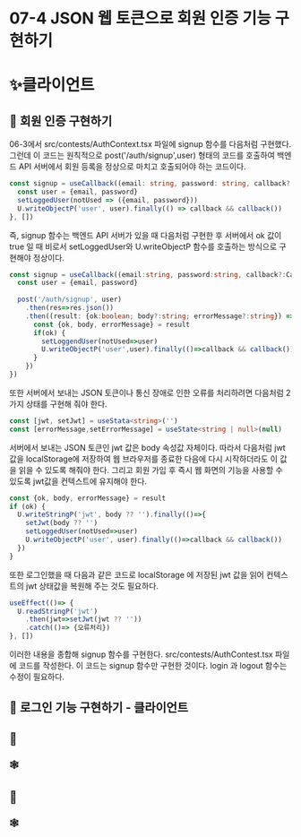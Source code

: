 # 07-4 JSON 웹 토큰으로 회원 인증 기능 구현하기 
# ✨클라이언트

## 🎈 회원 인증 구현하기
06-3에서 src/contests/AuthContext.tsx 파일에 signup 함수를 다음처럼 구현했다. 그런데 이 코드는 원칙적으로 post('/auth/signup',user)
형태의 코드를 호출하여 백엔드 API 서버에서 회원 등록을 정상으로 마치고 호출되어야 하는 코드이다.
```typescript
const signup = useCallback((email: string, password: string, callback?: Callback) => {
  const user = {email, password}
  setLoggedUser(notUsed => ({email, password}))
  U.writeObjectP('user', user).finally(() => callback && callback())
}, [])
```
즉, signup 함수는 백엔드 API 서버가 있을 때 다음처럼 구현한 후 서버에서 ok 값이 true 일 때 비로서 setLoggedUser와 U.writeObjectP 함수를
호출하는 방식으로 구현해야 정상이다.

```typescript
const signup = useCallback((email:string, password:string, callback?:Callback) => {
  const user = {email, password}
  
  post('/auth/signup', user)
    .then(res=>res.json())
    .then((result: {ok:boolean; body?:string; errorMessage?:string}) => {
      const {ok, body, errorMessage} = result
      if(ok) {
        setLoggendUser(notUsed=>user)
        U.writeObjectP('user',user).finally(()=>callback && callback()) 
      }
    })
})
```
또한 서버에서 보내는 JSON 토큰이나 통신 장애로 인한 오류를 처리하려면 다음처럼 2가지 상태를 구현해 줘야 한다.
```typescript
const [jwt, setJwt] = useStata<string>('')
const [errorMessage,setErrorMessage] = useState<string | null>(null)
```
서버에서 보내는 JSON 토큰인 jwt 값은 body 속성값 자체이다. 따라서 다음처럼 jwt 값을 localStorage에 저장하여 웹 브라우저를 종료한 다음에
다시 시작하더라도 이 값을 읽을 수 있도록 해줘야 한다. 그리고 회원 가입 후 즉시 웹 화면의 기능을 사용할 수 있도록 jwt값을 컨텍스트에 유지해야 한다.

```typescript
const {ok, body, errorMessage} = result
if (ok) {
  U.writeStringP('jwt', body ?? '').finally(()=>{
    setJwt(body ?? '')
    setLoggedUser(notUsed=>user)
    U.writeObjectP('user', user).finally(()=>callback && callback())
  })
}
```
또한 로그인했을 때 다음과 같은 코드로 localStorage 에 저장된 jwt 값을 읽어 컨텍스트의 jwt 상태값을 복원해 주는 것도 필요하다.
```typescript
useEffect(()=> {
  U.readStringP('jwt')
    .then(jwt=>setJwt(jwt ?? ''))
    .catch(()=> {오류처리})
}, [])
```
이러한 내용을 종합해 signup 함수를 구현한다. src/contests/AuthContest.tsx 파일에 코드를 작성한다. 이 코드는 signup 함수만 구현한 것이다.
login 과 logout 함수는 수정이 필요하다.

## 🎈 로그인 기능 구현하기 - 클라이언트




## 🎈
### 🕸️








































## 🎈
### 🕸️










